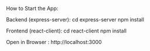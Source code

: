 How to Start the App:

Backend (express-server): 
  cd express-server
  npm install

Frontend (react-client):
  cd react-client
  npm install

Open in Browser : http://localhost:3000
